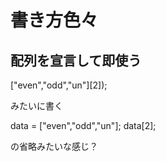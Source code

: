 # 書き方色々
## 配列を宣言して即使う
["even","odd","un"][2]);

みたいに書く

data = ["even","odd","un"];
data[2];

の省略みたいな感じ？
